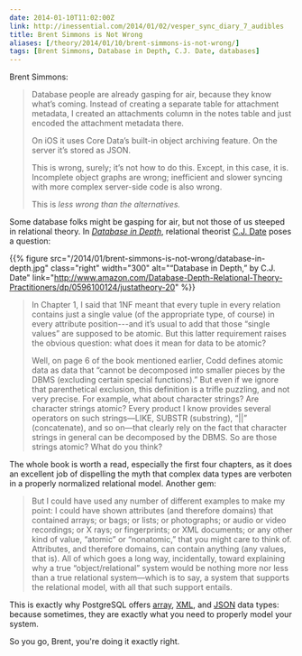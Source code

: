 ```yaml
--- 
date: 2014-01-10T11:02:00Z
link: http://inessential.com/2014/01/02/vesper_sync_diary_7_audibles
title: Brent Simmons is Not Wrong
aliases: [/theory/2014/01/10/brent-simmons-is-not-wrong/]
tags: [Brent Simmons, Database in Depth, C.J. Date, databases]
---
```


Brent Simmons:

> Database people are already gasping for air, because they know what’s coming.
> Instead of creating a separate table for attachment metadata, I created an
> attachments column in the notes table and just encoded the attachment
> metadata there.
> 
> On iOS it uses Core Data’s built-in object archiving feature. On the server
> it’s stored as JSON.
> 
> This is wrong, surely; it’s not how to do this. Except, in this case, it is.
> Incomplete object graphs are wrong; inefficient and slower syncing with more
> complex server-side code is also wrong.
>
> This is *less wrong than the alternatives.*

Some database folks might be gasping for air, but not those of us steeped in
relational theory. In *[Database in Depth]*, relational theorist [C.J. Date]
poses a question:

{{% figure src="/2014/01/brent-simmons-is-not-wrong/database-in-depth.jpg" class="right" width="300" alt="“Database in Depth,” by C.J. Date" link="http://www.amazon.com/Database-Depth-Relational-Theory-Practitioners/dp/0596100124/justatheory-20" %}}

> In Chapter 1, I said that 1NF meant that every tuple in every relation
> contains just a single value (of the appropriate type, of course) in every
> attribute position---and it’s usual to add that those “single values” are
> supposed to be atomic. But this latter requirement raises the obvious
> question: what does it mean for data to be atomic?
> 
> Well, on page 6 of the book mentioned earlier, Codd defines atomic data as
> data that “cannot be decomposed into smaller pieces by the DBMS (excluding
> certain special functions).” But even if we ignore that parenthetical
> exclusion, this definition is a trifle puzzling, and not very precise. For
> example, what about character strings? Are character strings atomic? Every
> product I know provides several operators on such strings—LIKE, SUBSTR
> (substring), “||” (concatenate), and so on—that clearly rely on the fact that
> character strings in general can be decomposed by the DBMS. So are those
> strings atomic? What do you think?

The whole book is worth a read, especially the first four chapters, as it
does an excellent job of dispelling the myth that complex data types are
verboten in a properly normalized relational model. Another gem:

> But I could have used any number of different examples to make my point: I
> could have shown attributes (and therefore domains) that contained arrays; or
> bags; or lists; or photographs; or audio or video recordings; or X rays; or
> fingerprints; or XML documents; or any other kind of value, “atomic” or
> “nonatomic,” that you might care to think of. Attributes, and therefore
> domains, can contain anything (any values, that is). All of which goes a long
> way, incidentally, toward explaining why a true “object/relational” system
> would be nothing more nor less than a true relational system—which is to say,
> a system that supports the relational model, with all that such support
> entails.

This is exactly why PostgreSQL offers [array], [XML], and [JSON] data types:
because sometimes, they are exactly what you need to properly model your
system.

So you go, Brent, you're doing it exactly right.

[Database in Depth]: http://www.amazon.com/Database-Depth-Relational-Theory-Practitioners/dp/0596100124/justatheory-20
[C.J. Date]: http://en.wikipedia.org/wiki/Christopher_J._Date
[array]: http://www.postgresql.org/docs/current/static/arrays.html
[XML]: http://www.postgresql.org/docs/current/static/datatype-xml.html
[JSON]: http://www.postgresql.org/docs/current/static/datatype-json.html
